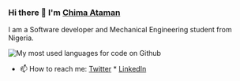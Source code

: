### Hi there 👋 I'm [Chima Ataman](https://twitter.com/johnkantius)

I am a Software developer and Mechanical Engineering student from Nigeria.

<img  src="https://github-readme-stats.vercel.app/api/top-langs/?username=paulebose&layout=compact&hide_border=true&count_private=true" alt="My most used languages for code on Github" />

- 📫 How to reach me: [Twitter](https://twitter.com/paulebose) * [LinkedIn](https://www.linkedin.com/in/chima-ataman-a64462175/)


<!--
**cAtaman/cAtaman** is a ✨ _special_ ✨ repository because its `README.md` (this file) appears on your GitHub profile.

Here are some ideas to get you started:

- 🔭 I’m currently working on ...
- 🌱 I’m currently learning ...
- 👯 I’m looking to collaborate on ...
- 🤔 I’m looking for help with ...
- 💬 Ask me about ...
- 📫 How to reach me: ...
- 😄 Pronouns: ...
- ⚡ Fun fact: ...
-->
